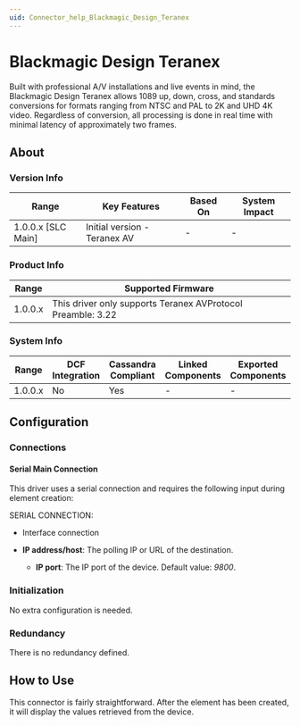 ```yaml
---
uid: Connector_help_Blackmagic_Design_Teranex
---
```


# Blackmagic Design Teranex

Built with professional A/V installations and live events in mind, the Blackmagic Design Teranex allows 1089 up, down, cross, and standards conversions for formats ranging from NTSC and PAL to 2K and UHD 4K video. Regardless of conversion, all processing is done in real time with minimal latency of approximately two frames.

## About

### Version Info

| **Range**            | **Key Features**             | **Based On** | **System Impact** |
|----------------------|------------------------------|--------------|-------------------|
| 1.0.0.x \[SLC Main\] | Initial version - Teranex AV | \-           | \-                |

### Product Info

| **Range** | **Supported Firmware**                                      |
|-----------|-------------------------------------------------------------|
| 1.0.0.x   | This driver only supports Teranex AVProtocol Preamble: 3.22 |

### System Info

| **Range** | **DCF Integration** | **Cassandra Compliant** | **Linked Components** | **Exported Components** |
|-----------|---------------------|-------------------------|-----------------------|-------------------------|
| 1.0.0.x   | No                  | Yes                     | \-                    | \-                      |

## Configuration

### Connections

#### Serial Main Connection

This driver uses a serial connection and requires the following input during element creation:

SERIAL CONNECTION:

- Interface connection

- **IP address/host**: The polling IP or URL of the destination.
  - **IP port**: The IP port of the device. Default value: *9800*.

### Initialization

No extra configuration is needed.

### Redundancy

There is no redundancy defined.

## How to Use

This connector is fairly straightforward. After the element has been created, it will display the values retrieved from the device.
